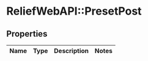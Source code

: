 # ReliefWebAPI::PresetPost

## Properties
Name | Type | Description | Notes
------------ | ------------- | ------------- | -------------


